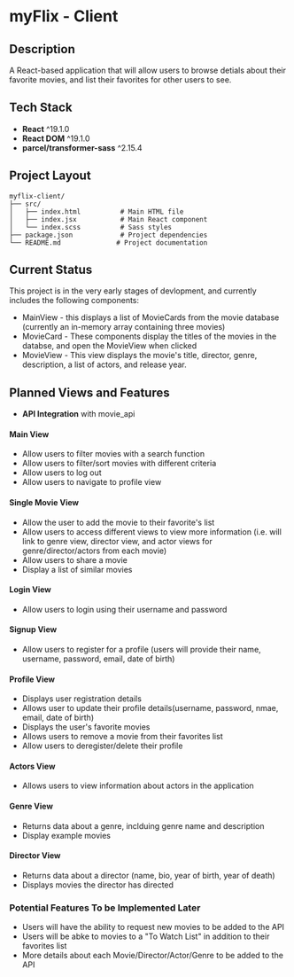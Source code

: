 # myFlix - Client 

## Description

A React-based application that will allow users to browse detials about their favorite movies, and list their favorites for other users to see. 

## Tech Stack

- **React** ^19.1.0
- **React DOM** ^19.1.0
- **parcel/transformer-sass** ^2.15.4

## Project Layout

```
myflix-client/
├── src/
│   ├── index.html          # Main HTML file
│   ├── index.jsx           # Main React component
│   └── index.scss          # Sass styles
├── package.json            # Project dependencies
└── README.md              # Project documentation
```

## Current Status

This project is in the very early stages of devlopment, and currently includes the following components:

* MainView - this displays a list of MovieCards from the movie database (currently an in-memory array containing three movies)
* MovieCard - These components display the titles of the movies in the databse, and open the MovieView when clicked
* MovieView - This view displays the movie's title, director, genre, description, a list of actors, and release year.

## Planned Views and Features

* **API Integration** with movie_api 

#### Main View
* Allow users to filter movies with a search function
* Allow users to filter/sort movies with different criteria
* Allow users to log out
* Allow users to navigate to profile view

#### Single Movie View
* Allow the user to add the movie to their favorite's list
* Allow users to access different views to view more information (i.e. will link to genre view, director view, and actor views for genre/director/actors from each movie)
* Allow users to share a movie
* Display a list of similar movies

#### Login View
* Allow users to login using their username and password

#### Signup View
* Allow users to register for a profile (users will provide their name, username, password, email, date of birth)

#### Profile View
* Displays user registration details
* Allows user to update their profile details(username, password, nmae, email, date of birth)
* Displays the user's favorite movies
* Allows users to remove a movie from their favorites list
* Allow users to deregister/delete their profile 

#### Actors View
* Allows users to view information about actors in the application

#### Genre View
* Returns data about a genre, inclduing genre name and description
* Display example movies

####  Director View
* Returns data about a director (name, bio, year of birth, year of death)
* Displays movies the director has directed

### Potential Features To be Implemented Later

* Users will have the ability to request new movies to be added to the API
* Users will be abke to movies to a "To Watch List" in addition to their favorites list
* More details about each Movie/Director/Actor/Genre to be added to the API 
